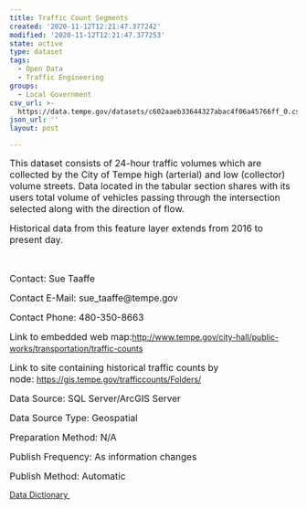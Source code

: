 ```yaml
---
title: Traffic Count Segments
created: '2020-11-12T12:21:47.377242'
modified: '2020-11-12T12:21:47.377253'
state: active
type: dataset
tags:
  - Open Data
  - Traffic Engineering
groups:
  - Local Government
csv_url: >-
  https://data.tempe.gov/datasets/c602aaeb33644327abac4f06a45766ff_0.csv?outSR=%7B%22latestWkid%22%3A2223%2C%22wkid%22%3A2223%7D
json_url: ''
layout: post

---
```

<p><font size='3'>This dataset consists of 24-hour traffic volumes which are collected by the City of Tempe high (arterial) and low (collector) volume streets. Data located in the tabular section shares with its users total volume of vehicles passing through the intersection selected along with the direction of flow.</font></p><p><font size='3'>Historical data from this feature layer extends from 2016 to present day.</font></p><p><font size='3'><br /></font></p><p><font size='3'>Contact: Sue Taaffe<br /></font></p><p><font size='3'>Contact E-Mail: sue_taaffe@tempe.gov<br /></font></p><p><font size='3'>Contact Phone: 480-350-8663<br /></font></p><p><font size='3'>Link to embedded web map:</font><a href='https://tempegov.maps.arcgis.com/home/item.html?id=7ecc9c4054ba4f42a16976e59fc9e17b' rel='nofollow ugc' target='_blank'>http://www.tempe.gov/city-hall/public-works/transportation/traffic-counts</a><font size='3'><br /></font></p><p><font size='3'>Link to site containing historical traffic counts by node: </font><a href='https://tempegov.maps.arcgis.com/home/item.html?id=7ecc9c4054ba4f42a16976e59fc9e17b' rel='nofollow ugc' target='_blank'>https://gis.tempe.gov/trafficcounts/Folders/</a><font size='3'><br /></font></p><p><font size='3'>Data Source: SQL Server/ArcGIS Server<br /></font></p><p><font size='3'>Data Source Type: Geospatial<br /></font></p><p><font size='3'>Preparation Method: N/A<br /></font></p><p><font size='3'>Publish Frequency: As information changes<br /></font></p><p><font size='3'>Publish Method: Automatic</font></p><p><a href='https://gis.tempe.gov/traffic-count-dictionary/' rel='nofollow ugc' target='_blank'>Data Dictionary </a></p>
